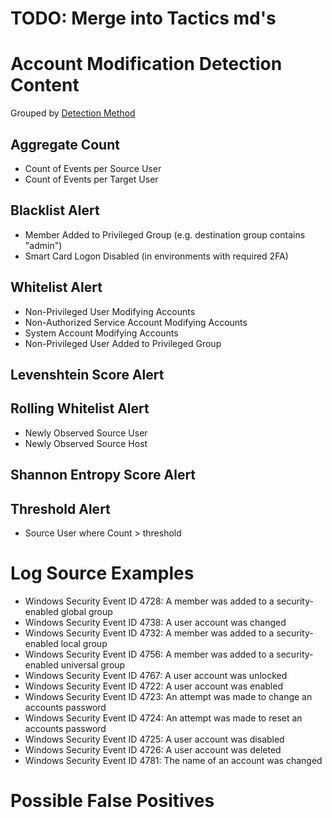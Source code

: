 # TODO: Merge into Tactics md's

# Account Modification Detection Content

Grouped by [Detection Method](/Detection-Methods.md)


## Aggregate Count
- Count of Events per Source User
- Count of Events per Target User



## Blacklist Alert
- Member Added to Privileged Group (e.g. destination group contains "admin")
- Smart Card Logon Disabled (in environments with required 2FA)



## Whitelist Alert
- Non-Privileged User Modifying Accounts
- Non-Authorized Service Account Modifying Accounts
- System Account Modifying Accounts
- Non-Privileged User Added to Privileged Group


## Levenshtein Score Alert


## Rolling Whitelist Alert
- Newly Observed Source User
- Newly Observed Source Host 


## Shannon Entropy Score Alert


## Threshold Alert
- Source User where Count > threshold


# Log Source Examples
- Windows Security Event ID 4728: A member was added to a security-enabled global group
- Windows Security Event ID 4738: A user account was changed
- Windows Security Event ID 4732: A member was added to a security-enabled local group
- Windows Security Event ID 4756: A member was added to a security-enabled universal group
- Windows Security Event ID 4767: A user account was unlocked
- Windows Security Event ID 4722: A user account was enabled
- Windows Security Event ID 4723: An attempt was made to change an accounts password
- Windows Security Event ID 4724: An attempt was made to reset an accounts password
- Windows Security Event ID 4725: A user account was disabled
- Windows Security Event ID 4726: A user account was deleted
- Windows Security Event ID 4781: The name of an account was changed


# Possible False Positives
